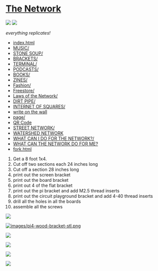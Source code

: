 # [The Network](https://github.com/LafeLabs/network)

![](images/qrcode.png)
![](images/qrcode-page.png)

*everything replicates!*

 - [index.html](index.html)
 - [MUSIC/](music/)
 - [STONE SOUP/](stonesoup/)
 - [BRACKETS/](brackets/)
 - [TERMINAL/](terminal/)
 - [PODCASTS/](podcasts/)
 - [BOOKS/](books/)
 - [ZINES/](zines/)
 - [Fashion/](fashion/)
 - [Freestore/](freestore/)
 - [Laws of the Network/](laws/)
 - [DIRT PIPE/](dirtpipe/)
 - [INTERNET OF SQUARES/](squares/)
 - [write on the wall](wall.html)
 - [page/](page/)
 - [QR Code](qrcode.html)
 - [STREET NETWORK/](street/)
 - [WATERSHED NETWORK](watershed/)
 - [WHAT CAN I DO FOR THE NETWORK?/](network-actions/)
 - [WHAT CAN THE NETWORK DO FOR ME?](network-benefits/)
 - [fork.html](fork.html)


1. Get a 8 foot 1x4.
2. Cut off two sections each 24 inches long
3. Cut off a section 28 inches long
4. print out the screen bracket
5. print out the board bracket
6. print out 4 of the flat bracket
6. print out the pi bracket and add M2.5 thread inserts
7. print out the circuit playground bracket and add 4-40 thread inserts
8. drill all the holes in all the boards
9. assemble all the screws


[![](images/M2.5screw.png)](https://www.homedepot.com/p/Prime-Line-M2-5-0-45-x-8-mm-Metric-Zinc-Plated-Steel-Phillips-Drive-Pan-Head-Machine-Screws-25-Pack-9130839/311229788)

[![images/pi4-wood-bracket-stl.png](images/pi4-wood-bracket-stl.png)](elements/pi4-wood-bracket.STL)

[![](images/pi.png)](https://www.pishop.us/product/raspberry-pi-4-model-b-4gb/)

[![](images/screen.png)](https://www.sunfounder.com/collections/displays-touchscreens-for-raspberry-pi/products/13inch-portable-gaming-monitor)

[![](images/jackery.png)](https://www.jackery.com/products/explorer-300-portable-power-station)

[![](images/solar-panel.png)](https://luvknit.com/products/luvknit-portable-solar-panel-100w-for-camping-hiking-off-grid-living-5v-usb-18v-dc-output)

